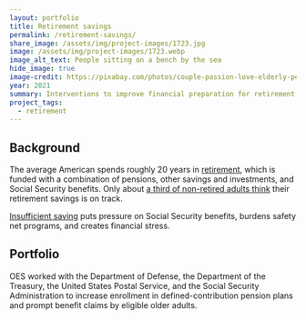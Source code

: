 ```yaml
---
layout: portfolio
title: Retirement savings
permalink: /retirement-savings/
share_image: /assets/img/project-images/1723.jpg
image: /assets/img/project-images/1723.webp
image_alt_text: People sitting on a bench by the sea
hide_image: true
image-credit: https://pixabay.com/photos/couple-passion-love-elderly-person-3113574/
year: 2021
summary: Interventions to improve financial preparation for retirement
project_tags:
  - retirement
---
```


## Background
The average American spends roughly 20 years in <a class="usa-link usa-link--external" href="https://www.dol.gov/sites/dolgov/files/ebsa/about-ebsa/our-activities/resource-center/publications/top-10-ways-to-prepare-for-retirement.pdf">retirement</a>, which is funded with a combination of pensions, other savings and investments, and Social Security benefits. Only about 
<a class="usa-link usa-link--external" href="https://www.federalreserve.gov/publications/2019-economic-well-being-of-us-households-in-2018-preface.htm">a third of non-retired adults think</a> their retirement savings is on track. 

<a class="usa-link usa-link--external" href="https://www.federalreserve.gov/econresdata/older-adults-survey/July-2013-Financial-Stress-and-Well-Being-of-Older-Adults.htm">Insufficient saving</a> puts pressure on Social Security benefits, burdens safety net programs, and creates financial stress.

## Portfolio
OES worked with the Department of Defense, the Department of the Treasury, the United States Postal Service, and the Social Security Administration to increase enrollment in defined-contribution pension plans and prompt benefit claims by eligible older adults.
